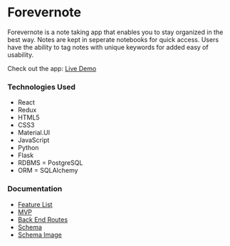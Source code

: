 # Forevernote

Forevernote is a note taking app that enables you to stay organized in the best way. Notes are kept in seperate notebooks for quick access. Users have the ability to tag notes with unique keywords for added easy of usability.

Check out the app: [Live Demo]()

### Technologies Used

* React
* Redux
* HTML5
* CSS3
* Material.UI
* JavaScript
* Python
* Flask
* RDBMS = PostgreSQL
* ORM = SQLAlchemy

### Documentation

* [Feature List](/documentation/featureList.md)
* [MVP](/documentation/MVP.md)
* [Back End Routes](/documentation/backEndRoutes.md)
* [Schema](/documentation/schema.md)
* [Schema Image]()
